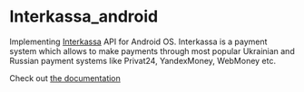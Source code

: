 Interkassa_android
==================
Implementing <a href ="https://new.interkassa.com/">Interkassa</a> API for Android OS. Interkassa is a payment system which allows to make payments through most popular Ukrainian and Russian payment systems like Privat24, YandexMoney, WebMoney etc. 



Check out <a href = "https://github.com/cliffroot/Interkassa_android/wiki"> the documentation </a>
